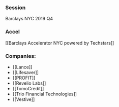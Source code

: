 
### Session
Barclays NYC 2019 Q4

### Accel
[[Barclays Accelerator NYC powered by Techstars]]

### Companies:
- [[Lance]]
- [[Lifesaver]]
- [[PROFIT]]
- [[Revelio Labs]]
- [[TomoCredit]]
- [[Trio Financial Technologies]]
- [[Vestive]]


